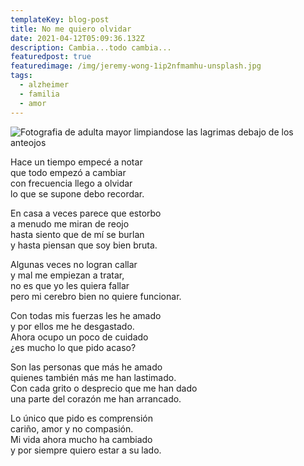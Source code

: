 ```yaml
---
templateKey: blog-post
title: No me quiero olvidar
date: 2021-04-12T05:09:36.132Z
description: Cambia...todo cambia...
featuredpost: true
featuredimage: /img/jeremy-wong-1ip2nfmamhu-unsplash.jpg
tags:
  - alzheimer
  - familia
  - amor
---
```

![Fotografia de adulta mayor limpiandose las lagrimas debajo de los anteojos](/img/jeremy-wong-1ip2nfmamhu-unsplash.jpg)

Hace un tiempo empecé a notar\
que todo empezó a cambiar\
con frecuencia llego a olvidar\
lo que se supone debo recordar.

En casa a veces parece que estorbo\
a menudo me miran de reojo\
hasta siento que de mí se burlan\
y hasta piensan que soy bien bruta.

Algunas veces no logran callar\
y mal me empiezan a tratar,\
no es que yo les quiera fallar\
pero mi cerebro bien no quiere funcionar.

Con todas mis fuerzas les he amado\
y por ellos me he desgastado.\
Ahora ocupo un poco de cuidado\
¿es mucho lo que pido acaso?

Son las personas que más he amado\
quienes también más me han lastimado.\
Con cada grito o desprecio que me han dado\
una parte del corazón me han arrancado.

Lo único que pido es comprensión\
cariño, amor y no compasión.\
Mi vida ahora mucho ha cambiado\
y por siempre quiero estar a su lado.